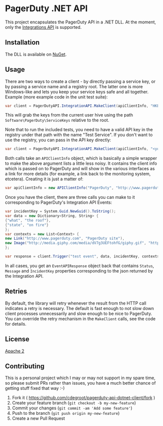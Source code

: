 PagerDuty .NET API
==================

This project encapsulates the PagerDuty API in a .NET DLL. At the moment,
only the [Integrations API](https://developer.pagerduty.com/documentation/integration/events)
is supported. 

Installation
------------

The DLL is available on [NuGet](https://www.nuget.org/packages/PagerDutyAPI).

Usage
-----

There are two ways to create a client - by directly passing a service key, or 
by passing a service name and a registry root. The latter one is more Windows-like
and lets you keep your service keys safe and all together. Example (more example
code in the unit test suite):

```csharp
var client = PagerDutyAPI.IntegrationAPI.MakeClient(apiClientInfo, "HKEY_CURRENT_USER", "Test Service");
```
            
This will grab the keys from the current user hive using the path ```Software\PagerDuty\ServiceKeys``` relative to the root.

Note that to run the included tests, you need to have a valid API key in the registry under that path 
with the name "Test Service". If you don't want to use the registry, you can pass in the API key directly:

```csharp
var client = PagerDutyAPI.IntegrationAPI.MakeClient(apiClientInfo, "<your service key here>");
```
	
Both calls take an ```APIClientInfo``` object, which is basically a simple wrapper to make the above argument lists a little less noisy. It contains the client info which is passed on to PagerDuty	and will show in the various interfaces as a link for more details (for example, a link back to the monitoring system, etcetera). Creating it is just a matter of:

```csharp
var apiClientInfo = new APIClientInfo("PagerDuty", "http://www.pagerduty.com");
```
	
Once you have the client, there are three calls you can make to it corresponding to PagerDuty's Integration API Events:

```csharp
var incidentKey = System.Guid.NewGuid().ToString();
var data = new Dictionary<String, String> {
{"what", "the roof"},
{"state", "on fire"}
};
var contexts = new List<Context> {
new Link("http://www.pagerduty.com", "PagerDuty site"),
new Image("http://media.giphy.com/media/dV7g3UEFtohfG/giphy.gif", "http://giphy.com")
};

var response = client.Trigger("test event", data, incidentKey, contexts);	
```

In all cases, you get an ```EventAPIResponse``` object back that contains ```Status```, ```Message``` and ```IncidentKey``` properties corresponding to the json returned by the Integration API. 

Retries
-------

By default, the library will retry whenever the result from the HTTP call indicates a retry is necessary. The default is fast enough to not slow down client processes unnecessarily and slow enough to be nice to PagerDuty. You can override the retry mechanism in the ```MakeClient``` calls, see the code for details. 

License
-------

[Apache 2](http://www.apache.org/licenses/LICENSE-2.0)

Contributing
------------

This is a personal project which I may or may not support in my spare time,
so please submit PRs rather than issues, you have a much better chance of
getting stuff fixed that way :-)

1. Fork it ( https://github.com/cdegroot/pagerduty-api-dotnet-client/fork )
2. Create your feature branch (`git checkout -b my-new-feature`)
3. Commit your changes (`git commit -am 'Add some feature'`)
4. Push to the branch (`git push origin my-new-feature`)
5. Create a new Pull Request
